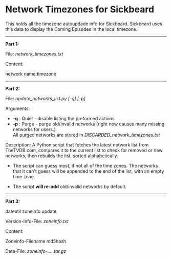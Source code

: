 Network Timezones for Sickbeard
====================

This holds all the timezone autoupdade info for Sickbeard. Sickbeard uses this data to display the Coming Episodes in the local timezone.

----------

**Part 1:**

File: *network_timezones.txt*

Content:

network name:timezone


----------


**Part 2:**

File: *update_networks_list.py [-q] [-p]*

Arguments:
  - **-q** : Quiet - disable listing the preformed actions
  - **-p** : Purge - purge old/invalid networks (right now causes many missing networks for users.)<br>
  All purged networks are stored in *DISCARDED_network_timezones.txt*

Description: A Python script that fetches the latest network list from TheTVDB.com,
compares it to the current list to check for removed or new networks,
then rebuilds the list, sorted alphabetically.

* The script can guess most, if not all of the time zones.
The networks that it can't guess will be appended to the end of the list,
with an empty time zone.

* The script **will re-add** old/invalid networks by default.


----------


**Part 3:**

dateutil zoneinfo update

Version-Info-File: *zoneinfo.txt*

Content:

Zoneinfo-Filename md5hash


Data-File: *zoneinfo-.....tar.gz*
